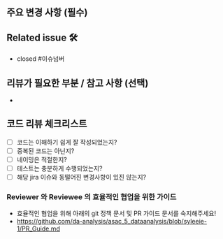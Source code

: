<!-- 
PR 제목에는  이슈 번호를 반드시 적어주세요!
ex) [XXX] 작업 내용에 대한 제목

리뷰가 필요한 경우 Reviewer 를 추가해주세요
Reviewer 를 위해 아래의 본문 내용을 작성해주세요
-->
## 주요 변경 사항 (필수)

## Related issue 🛠
- closed #이슈넘버

## 리뷰가 필요한 부분 / 참고 사항 (선택)
- 

## 코드 리뷰 체크리스트

- [ ] 코드는 이해하기 쉽게 잘 작성되었는지?
- [ ] 중복된 코드는 아닌지?
- [ ] 네이밍은 적절한지?
- [ ] 테스트는 충분하게 수행되었는지?
- [ ] 해당 jira 이슈와 동떨어진 변경사항이 있진 않는지?

### Reviewer 와 Reviewee 의 효율적인 협업을 위한 가이드
- 효율적인 협업을 위해 아래의 git 정책 문서 및 PR 가이드 문서를 숙지해주세요!
- https://github.com/da-analysis/asac_5_dataanalysis/blob/syleeie-1/PR_Guide.md
